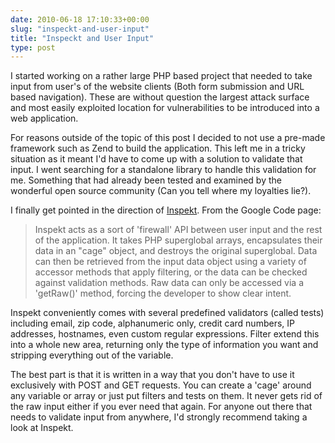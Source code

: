 ```yaml
---
date: 2010-06-18 17:10:33+00:00
slug: "inspeckt-and-user-input"
title: "Inspeckt and User Input"
type: post
---
```


I started working on a rather large PHP based project that needed to take input
from user's of the website clients (Both form submission and URL based
navigation). These are without question the largest attack surface and most
easily exploited location for vulnerabilities to be introduced into a web
application.

For reasons outside of the topic of this post I decided to not use a pre-made
framework such as Zend to build the application. This left me in a tricky
situation as it meant I'd have to come up with a solution to validate that
input. I went searching for a standalone library to handle this validation for
me. Something that had already been tested and examined by the wonderful open
source community (Can you tell where my loyalties lie?).

I finally get pointed in the direction of
[Inspekt](http://code.google.com/p/inspekt/). From the Google Code page:

> Inspekt acts as a sort of 'firewall' API between user input and the rest  of
> the application. It takes PHP superglobal arrays, encapsulates their data
> in an "cage" object, and destroys the original superglobal. Data can then
> be retrieved from the input data object using a variety of accessor methods
> that apply filtering, or the data can be checked  against validation methods.
> Raw data can only be accessed via a 'getRaw()' method, forcing the developer
> to show clear intent.

Inspekt conveniently comes with several predefined validators (called tests)
including email, zip code, alphanumeric only, credit card numbers, IP
addresses, hostnames, even custom regular expressions. Filter extend this into
a whole new area, returning only the type of information you want and stripping
everything out of the variable.

The best part is that it is written in a way that you don't have to use it
exclusively with POST and GET requests. You can create a 'cage' around any
variable or array or just put filters and tests on them. It never gets rid of
the raw input either if you ever need that again. For anyone out there that
needs to validate input from anywhere, I'd strongly recommend taking a look at
Inspekt.
